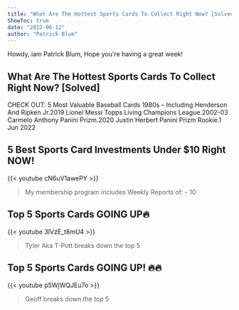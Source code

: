 ```yaml
---
title: "What Are The Hottest Sports Cards To Collect Right Now? [Solved]"
ShowToc: true 
date: "2022-06-12"
author: "Patrick Blum" 
---
```


Howdy, iam Patrick Blum, Hope you're having a great week!
## What Are The Hottest Sports Cards To Collect Right Now? [Solved]
CHECK OUT: 5 Most Valuable Baseball Cards 1980s – Including Henderson And Ripken Jr.2019 Lionel Messi Topps Living Champions League.2002-03 Carmelo Anthony Panini Prizm.2020 Justin Herbert Panini Prizm Rookie.1 Jun 2022

## 5 Best Sports Card Investments Under $10 Right NOW!
{{< youtube cN6uV1awePY >}}
>My membership program includes Weekly Reports of: - 10 

## Top 5 Sports Cards GOING UP🔥
{{< youtube 3lVzE_t8mU4 >}}
>Tyler Aka T-Pott breaks down the top 5 

## Top 5 Sports Cards GOING UP! 🔥🔥
{{< youtube p5WjWQJEu7o >}}
>Geoff breaks down the top 5 

